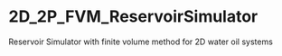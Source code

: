 # 2D_2P_FVM_ReservoirSimulator
Reservoir Simulator with finite volume method for 2D water oil systems
